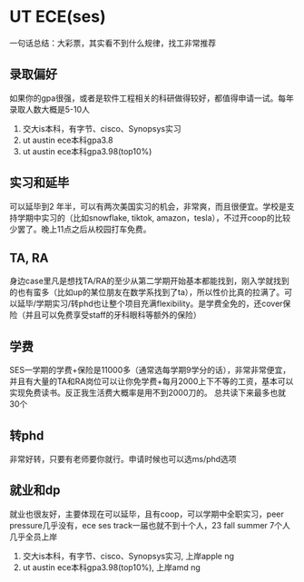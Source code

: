 # UT ECE(ses)

一句话总结：大彩票，其实看不到什么规律，找工非常推荐

## 录取偏好

如果你的gpa很强，或者是软件工程相关的科研做得较好，都值得申请一试。每年录取人数大概是5-10人

1. 交大is本科，有字节、cisco、Synopsys实习
2. ut austin ece本科gpa3.8
3. ut austin ece本科gpa3.98(top10%)
## 实习和延毕

可以延毕到2 年半，可以有两次美国实习的机会，非常爽，而且很便宜。学校是支持学期中实习的（比如snowflake, tiktok, amazon，tesla），不过开coop的比较少罢了。晚上11点之后从校园打车免费。

## TA, RA
身边case里凡是想找TA/RA的至少从第二学期开始基本都能找到，刚入学就找到的也有蛮多（比如up的某位朋友在数学系找到了ta），所以性价比真的拉满了。可以延毕/学期实习/转phd也让整个项目充满flexibility。是学费全免的，还cover保险（并且可以免费享受staff的牙科眼科等额外的保险）

## 学费
SES一学期的学费+保险是11000多（通常选每学期9学分的话），非常非常便宜，并且有大量的TA和RA岗位可以让你免学费+每月2000上下不等的工资，基本可以实现免费读书。反正我生活费大概率是用不到2000刀的。
总共读下来最多也就30个
## 转phd

非常好转，只要有老师要你就行。申请时候也可以选ms/phd选项

## 就业和dp

就业也很友好，主要体现在可以延毕，且有coop，可以学期中全职实习，peer pressure几乎没有，ece ses track一届也就不到十个人，23 fall summer 7个人 几乎全员上岸

1. 交大is本科，有字节、cisco、Synopsys实习, 上岸apple ng
2. ut austin ece本科gpa3.98(top10%), 上岸amd ng